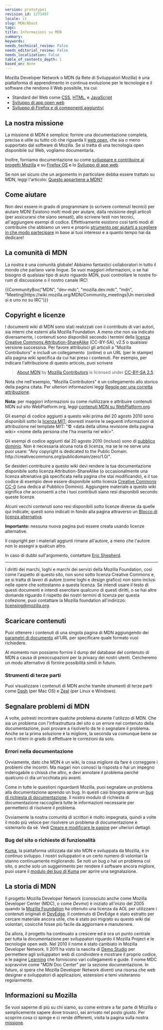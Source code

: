 ```yaml
---
version: prototype1
revision_id: 1273497
locale: it
slug: MDN/About
tags: 
title: Informazioni su MDN
summary: 
keywords: 
needs_technical_review: False
needs_editorial_review: False
needs_localization: False
table_of_contents_depth: 1
based_on: None
---
```

<p>Mozilla Developer Network o MDN (la Rete di Sviluppatori Mozilla) è una piattaforma di apprendimento in continua evoluzione per le tecnologie e il software che rendono il Web possibile, tra cui:</p>

<ul>
 <li>Standard del Web come <a href="/it/docs/CSS" title="/it/docs/CSS">CSS</a>, <a href="/it/docs/HTML" title="/it/docs/HTML">HTML</a>, e <a href="/it/docs/JavaScript" title="/it/docs/JavaScript">JavaScript</a></li>
 <li><a href="/it/docs/Apps" title="/it/docs/Apps">Sviluppo di app open web</a></li>
 <li><a href="/it/docs/Add-ons" title="/it/docs/Add-ons">Sviluppo di Firefox e di componenti aggiuntivi</a></li>
</ul>

<h2 id="La_nostra_missione">La nostra missione</h2>

<p>La missione di MDN è semplice: fornire una documentazione completa, precisa e utile su tutto ciò che riguarda il <a href="/it/docs/Web">web open</a>, che sia o meno supportato dal software di Mozilla. Se si tratta di una tecnologia open disponibile sul Web, vogliamo documentarla.</p>

<p>Inoltre, forniamo documentazione su come <a href="/it/docs/Mozilla">sviluppare e contribuire ai progetti Mozilla</a> e su <a href="/it/Firefox_OS">Firefox OS</a> e lo <a href="/it/Apps">Sviluppo di app web</a>.</p>

<p>Se non sei sicuro che un argomento in particolare debba essere trattato su MDN, leggi l'articolo: <a href="/it/docs/Project:MDN/Contributing/Does_this_belong">Questo appartiene a MDN?</a></p>

<h2 id="Come_aiutare">Come aiutare</h2>

<p>Non devi essere in grado di programmare (o scrivere contenuti tecnici) per aiutare MDN! Esistono molti modi per aiutare, dalla revisione degli articoli (per assicurarsi che siano sensati), allo scrivere testi non tecnici, all'aggiungere esempi di codice. Effettivamente esistono così tanti modi di contribuire che abbiamo un vero e proprio <a href="/it/docs/MDN/Quick_start">strumento per aiutarti a scegliere in che modo partecipare</a> in base ai tuoi interessi e a quanto tempo hai da dedicare!</p>

<h2 id="La_comunità_di_MDN">La comunità di MDN</h2>

<p>La nostra è una comunità globale! Abbiamo fantastici collaboratori in tutto il mondo che parlano varie lingue. Se vuoi maggiori informazioni, o se hai bisogno di qualsiasi tipo di aiuto riguardo MDN, puoi controllare le nostre <span class="short_text" id="result_box" lang="it"><span>forum di discussione</span></span> o il nostro canale IRC!</p>

<p>{{CommunityBox("MDN", "dev-mdc", "mozilla.dev.mdc", "mdn", "Meeting|https://wiki.mozilla.org/MDN/Community_meetings|Un mercoledì sì e uno no su IRC")}}</p>

<h2 id="Copyright_e_licenze">Copyright e licenze</h2>

<p>I documenti wiki di MDN sono stati realizzati con il contributo di vari autori, sia interni che esterni alla Mozilla Foundation. A meno che non sia indicato diversamente, i contenuti sono disponibili secondo i termini della <a class="external text" href="http://creativecommons.org/licenses/by-sa/2.5/" rel="nofollow" title="http://creativecommons.org/licenses/by-sa/2.5/">licenza Creative Commons Attribution-ShareAlike</a> (CC-BY-SA), v2.5 o qualsiasi versione successiva. Per favore attribuisci gli articoli a "Mozilla Contributors" e includi un collegamento&nbsp; (online) o un URL (per le stampe) alla pagina wiki specifica da cui hai preso i contenuti. Per esempio, per indicare l'attribuzione di questo articolo, puoi scrivere</p>

<blockquote><a href="https://developer.mozilla.org/it/docs/MDN/About">About MDN</a> by <a href="https://developer.mozilla.org/it/docs/MDN/About$history">Mozilla Contributors</a> is licensed under <a href="http://creativecommons.org/licenses/by-sa/2.5/">CC-BY-SA 2.5</a>.</blockquote>

<p>Nota che nell'esempio, "Mozilla Contributors" è un collegamento allo storico della pagina citata. Per ulteriori informazioni leggi <a href="http://wiki.creativecommons.org/Marking/Users">Regole per una corretta attribuzione</a>.</p>

<div class="note">
<p><strong>Nota:</strong> per maggiori informazioni su come riutilizzare e attribuire contenuti MDN sul sito WebPlatform.org, leggi <a href="/it/docs/MDN_content_on_WebPlatform.org" title="/it/docs/MDN_content_on_WebPlatform.org">contenuti MDN su WebPlatform.org</a>.</p>
</div>

<p>Gli esempi di codice aggiunti a questo wiki prima del 20 agosto 2010 sono disponibili sotto la <a class="external" href="http://www.opensource.org/licenses/mit-license.php" title="http://www.opensource.org/licenses/mit-license.php">licenza MIT</a>; dovresti inserire le seguenti informazioni di attribuzione nel template MIT:&nbsp;"© &lt;data della ultima revisione della pagina wiki&gt; &lt;nome della persona che l'ha inserita nel wiki&gt;".</p>

<p>Gli esempi di codice aggiunti dal 20 agosto 2010 (incluso) sono di <a class="external" href="http://creativecommons.org/publicdomain/zero/1.0/" title="http://wiki.creativecommons.org/Public_domain">pubblico dominio</a>. Non è necessaria alcuna nota di licenza, ma se te ne serve una puoi usare: "Any copyright is dedicated to the Public Domain. http://creativecommons.org/publicdomain/zero/1.0/".</p>

<p>Se desideri contribuire a questo wiki devi rendere la tua documentazione disponibile sotto licenza Attribution-ShareAlike (o occasionalmente una licenza altrenativa già specificata nella pagina che stai modificando), e il tuo codice di esempio deve essere disponibile sotto licenza <a href="http://creativecommons.org/publicdomain/zero/1.0/" title="http://creativecommons.org/publicdomain/zero/1.0/">Creative Commons CC-0</a> (una dedica al Pubblico Dominio). Aggiungere materiale a questo wiki significa che acconsenti a che i tuoi contributi siano resi disponibili secondo queste licenze.</p>

<p>Alcuni vecchi contenuti sono resi disponibili sotto licenze diverse da quelle qui indicate; questi sono indicati in fondo alla pagina attraverso un <a class="internal" href="/Project:en/Examples/Alternate_License_Block" title="Project:En/Examples/Alternate License Block">Blocco di licenza alternativa</a>.</p>

<div class="warning">
<p><strong>Importante:</strong> nessuna nuova pagina può essere creata usando licenze alternative.</p>
</div>

<p>Il copyright per i materiali aggiunti rimane all'autore, a meno che l'autore non lo assegni a qualcun altro.</p>

<p>In caso di dubbi sull'argomento, contattare <a class="external" href="mailto:eshepherd@mozilla.com" rel="nofollow" title="mailto:eshepherd@mozilla.com">Eric Shepherd</a>.</p>

<hr />
<p>I diritti dei marchi, loghi e marchi dei servizi della Mozilla Foundation, così come l'aspetto di questo sito, non sono sotto licenza Creative Commons e, se si tratta di lavori di autore (come loghi e design grafico) non sono inclusi nelle opere che sottostanno a questa licenza. Se intendi usare il testo di questi documenti e intendi esercitare qualcuno di questi diritti, o se hai altre domande riguardo il rispetto dei nostri termini di licenza per questa collezione, puoi contattare la Mozilla foundation all'indirizzo: <a class="external text" href="mailto:licensing@mozilla.org" rel="nofollow" title="mailto:licensing@mozilla.org">licensing@mozilla.org</a>.</p>

<h2 id="Scaricare_contenuti">Scaricare contenuti</h2>

<p>Puoi ottenere i contenuti di una singola pagina di MDN aggiungendo dei <a href="/it/docs/Project:MDN/Kuma/API#Document_parameters">parametri di documento</a> all'URL per specificare quale formato vuoi richiedere.</p>

<p>Al momento non possiamo fornire il dump del database del contenuto di MDN a causa di preoccupazioni per la privacy dei nostri utenti. Cercheremo un modo alternativo di fornire possibilità simili in futuro.</p>

<h3 id="Strumenti_di_terze_parti">Strumenti di terze parti</h3>

<p>Puoi visualizzare i contenuti di MDN anche tramite strumenti di terze parti come <a href="http://kapeli.com/dash">Dash</a> (per Mac OS) e <a href="http://zealdocs.org/">Zeal</a> (per Linux e Windows).</p>

<h2 id="Segnalare_problemi_di_MDN">Segnalare problemi di MDN</h2>

<p>A volte, potresti incontrare qualche problema durante l'utilizzo di MDN. Che sia un problema con l'infrastruttura del sito o un errore nel contenuto della documentazione, puoi provare a risolverlo da te o segnalare il problema. Anche se la prima soluzione è la migliore, la seconda va comunque bene se non ti ritieni in grado di effettuare le correzioni da solo.</p>

<h3 id="Errori_nella_documentazione">Errori nella documentazione</h3>

<p>Ovviamente, dato che MDN è un wiki, la cosa migliore da fare è correggere i problemi che incontri. Ma magari non conosci la risposta o hai un impegno inderogabile o chissà che altro, e devi annotare il problema perché qualcuno ci dia un'occhiata più avanti.</p>

<p>Come in tutte le questioni riguardanti Mozilla, puoi segnalare un problema alla documentazione aprendo un bug. In questi casi bisogna aprire un <a href="https://bugzilla.mozilla.org/form.doc">bug di richiesta di documentazione</a>. Il nostro modulo di richiesta di documentazione raccoglierà tutte le informazioni necessarie per permetterci di risolvere il problema.</p>

<p>Ovviamente la nostra comunità di scrittori è molto impegnata, quindi a volte il modo più veloce per risolvere un problema di documentazione è sistemarlo da sé. Vedi <a href="/it/docs/MDN/Contribute/Creating_and_editing_pages" title="/it/docs/Project:MDN/Contributing/Creating_and_editing_pages">Creare e modificare le pagine</a> per ulteriori dettagli.</p>

<h3 id="Bug_del_sito_o_richieste_di_funzionalità">Bug del sito o richieste di funzionalità</h3>

<p><a href="/it/docs/Project:MDN/Kuma" title="/it/docs/Project:MDN/Kuma">Kuma</a>, la piattaforma utilizzata dal sito MDN e sviluppata da Mozilla, è in continuo sviluppo. I nostri sviluppatori e un certo numero di volontari la stanno continuamente migliorando. Se noti un bug o hai un problema col sito, o anche solo un suggerimento per rendere il software ancora migliore, puoi usare il <a href="https://bugzilla.mozilla.org/form.mdn" title="https://bugzilla.mozilla.org/form.mdn">modulo dei bug di Kuma</a> per aprire una segnalazione.</p>

<h2 id="La_storia_di_MDN">La storia di MDN</h2>

<p>Il progetto Mozilla Developer Network (conosciuto anche come Mozilla Developer Center (MDC), o come <em>Devmo</em>) è iniziato all'inizio del 2005 quando la <a class="external" href="https://www.mozilla.org/it/foundation/">Mozilla Foundation</a> ha ottenuto una licenza da AOL per utilizzare i contenuti originali di <a href="/it/docs/Archive/Meta_docs/DevEdge" title="Project:en/DevEdge">DevEdge</a>. Il contenuto di DevEdge è stato estratto per cercare materiale ancora utile, che è stato poi migrato su questo wiki dai volontari, cosicché fosse più facile da aggiornare e manutenere.</p>

<p>Da allora, il progetto ha continuato a crescere ed è ora un punto centrale per tutta la documentazione per sviluppatori riguardo il Mozilla Project e le tecnologie open web. Nel 2010 il nome è stato cambiato in Mozilla Developer Network. Il 2011 ha visto la nascita di <a class="external" href="http://developer.mozilla.org/it/demos" title="https://developer.mozilla.org/it/demos/">Demo Studio</a> per permettere agli sviluppatori web di condividere e mostrare il proprio codice, e le pagine <a class="external" href="http://developer.mozilla.org/it/learn" title="https://developer.mozilla.org/it/learn">Learning</a> che forniscono vari collegamenti e guide. Il nome MDC sopravvive come "MDN Doc Center" per la sezione documentazione. In futuro, si spera che Mozilla Developer Network diventi una risorsa che web designer e sviluppatori di applicazioni, estensioni e temi visiteranno regolarmente.</p>

<h2 id="Informazioni_su_Mozilla">Informazioni su Mozilla</h2>

<p>Se vuoi saperne di più su chi siamo, su come entrare a far parte di Mozilla o semplicemente sapere dove trovarci, sei arrivato nel posto giusto. Per scoprire cosa ci spinge e ci rende differenti, visita la pagina sulla nostra <a href="http://www.mozilla.org/it/mission/">missione</a>.</p>

